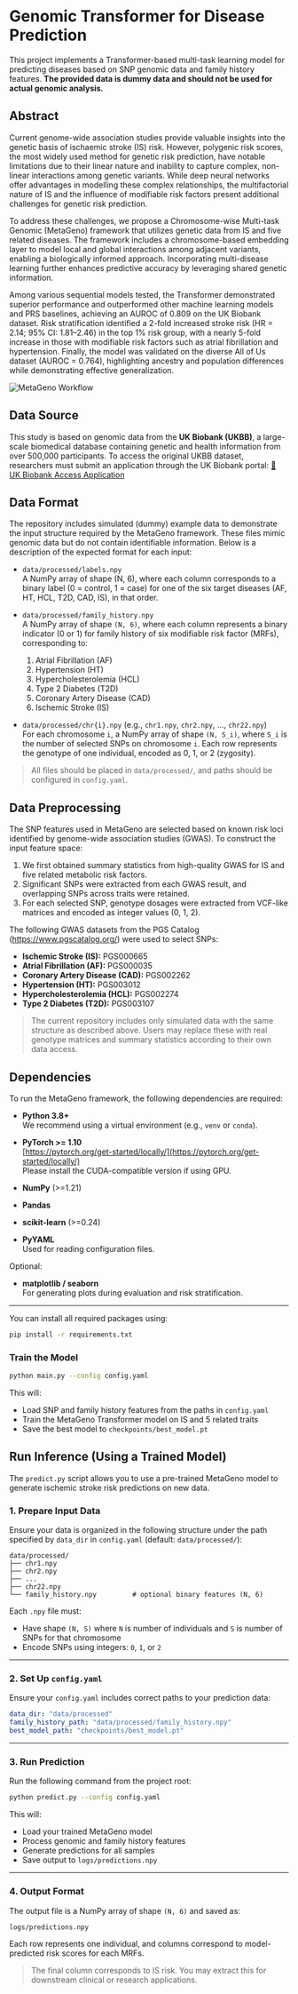 ﻿# Genomic Transformer for Disease Prediction

This project implements a Transformer-based multi-task learning model for predicting diseases based on SNP genomic data and family history features. **The provided data is dummy data and should not be used for actual genomic analysis.**

## Abstract

Current genome-wide association studies provide valuable insights into the genetic basis of ischaemic stroke (IS) risk. However, polygenic risk scores, the most widely used method for genetic risk prediction, have notable limitations due to their linear nature and inability to capture complex, non-linear interactions among genetic variants. While deep neural networks offer advantages in modelling these complex relationships, the multifactorial nature of IS and the influence of modifiable risk factors present additional challenges for genetic risk prediction.

To address these challenges, we propose a Chromosome-wise Multi-task Genomic (MetaGeno) framework that utilizes genetic data from IS and five related diseases. The framework includes a chromosome-based embedding layer to model local and global interactions among adjacent variants, enabling a biologically informed approach. Incorporating multi-disease learning further enhances predictive accuracy by leveraging shared genetic information.

Among various sequential models tested, the Transformer demonstrated superior performance and outperformed other machine learning models and PRS baselines, achieving an AUROC of 0.809 on the UK Biobank dataset. Risk stratification identified a 2-fold increased stroke risk (HR = 2.14; 95% CI: 1.81–2.46) in the top 1% risk group, with a nearly 5-fold increase in those with modifiable risk factors such as atrial fibrillation and hypertension. Finally, the model was validated on the diverse All of Us dataset (AUROC = 0.764), highlighting ancestry and population differences while demonstrating effective generalization.

![MetaGeno Workflow](./flow.png)

## Data Source

This study is based on genomic data from the **UK Biobank (UKBB)**, a large-scale biomedical database containing genetic and health information from over 500,000 participants. To access the original UKBB dataset, researchers must submit an application through the UK Biobank portal: [🔗 UK Biobank Access Application](https://www.ukbiobank.ac.uk/enable-your-research/apply-for-access)

## Data Format

The repository includes simulated (dummy) example data to demonstrate the input structure required by the MetaGeno framework. These files mimic genomic data but do not contain identifiable information. Below is a description of the expected format for each input:

- `data/processed/labels.npy`  
  A NumPy array of shape (N, 6), where each column corresponds to a binary label (0 = control, 1 = case) for one of the six target diseases (AF, HT, HCL, T2D, CAD, IS), in that order.

- `data/processed/family_history.npy`  
  A NumPy array of shape `(N, 6)`, where each column represents a binary indicator (0 or 1) for family history of six modifiable risk factor (MRFs), corresponding to:
  1. Atrial Fibrillation (AF)
  2. Hypertension (HT)
  3. Hypercholesterolemia (HCL)
  4. Type 2 Diabetes (T2D)
  5. Coronary Artery Disease (CAD)
  6. Ischemic Stroke (IS)

- `data/processed/chr{i}.npy` (e.g., `chr1.npy`, `chr2.npy`, ..., `chr22.npy`)  
  For each chromosome `i`, a NumPy array of shape `(N, S_i)`, where `S_i` is the number of selected SNPs on chromosome `i`. Each row represents the genotype of one individual, encoded as 0, 1, or 2 (zygosity).

> All files should be placed in `data/processed/`, and paths should be configured in `config.yaml`.

## Data Preprocessing

The SNP features used in MetaGeno are selected based on known risk loci identified by genome-wide association studies (GWAS). To construct the input feature space:

1. We first obtained summary statistics from high-quality GWAS for IS and five related metabolic risk factors.
2. Significant SNPs were extracted from each GWAS result, and overlapping SNPs across traits were retained.
3. For each selected SNP, genotype dosages were extracted from VCF-like matrices and encoded as integer values (0, 1, 2).

The following GWAS datasets from the PGS Catalog (https://www.pgscatalog.org/) were used to select SNPs:

- **Ischemic Stroke (IS):** PGS000665  
- **Atrial Fibrillation (AF):** PGS000035  
- **Coronary Artery Disease (CAD):** PGS002262  
- **Hypertension (HT):** PGS003012  
- **Hypercholesterolemia (HCL):** PGS002274  
- **Type 2 Diabetes (T2D):** PGS003107

> The current repository includes only simulated data with the same structure as described above. Users may replace these with real genotype matrices and summary statistics according to their own data access.

## Dependencies

To run the MetaGeno framework, the following dependencies are required:

- **Python 3.8+**  
  We recommend using a virtual environment (e.g., `venv` or `conda`).

- **PyTorch >= 1.10**  
  [https://pytorch.org/get-started/locally/](https://pytorch.org/get-started/locally/)  
  Please install the CUDA-compatible version if using GPU.

- **NumPy** (>=1.21)

- **Pandas**

- **scikit-learn** (>=0.24)

- **PyYAML**  
  Used for reading configuration files.

Optional:

- **matplotlib / seaborn**  
  For generating plots during evaluation and risk stratification.

---

You can install all required packages using:

```bash
pip install -r requirements.txt
```

### Train the Model

```bash
python main.py --config config.yaml
```

This will:
- Load SNP and family history features from the paths in `config.yaml`
- Train the MetaGeno Transformer model on IS and 5 related traits
- Save the best model to `checkpoints/best_model.pt`

## Run Inference (Using a Trained Model)

The `predict.py` script allows you to use a pre-trained MetaGeno model to generate ischemic stroke risk predictions on new data.

### 1. Prepare Input Data

Ensure your data is organized in the following structure under the path specified by `data_dir` in `config.yaml` (default: `data/processed/`):

```
data/processed/
├── chr1.npy
├── chr2.npy
├── ...
├── chr22.npy
└── family_history.npy         # optional binary features (N, 6)
```

Each `.npy` file must:
- Have shape `(N, S)` where `N` is number of individuals and `S` is number of SNPs for that chromosome
- Encode SNPs using integers: `0`, `1`, or `2`
  
---

### 2. Set Up `config.yaml`

Ensure your `config.yaml` includes correct paths to your prediction data:

```yaml
data_dir: "data/processed"
family_history_path: "data/processed/family_history.npy"
best_model_path: "checkpoints/best_model.pt"
```

---

### 3. Run Prediction

Run the following command from the project root:

```bash
python predict.py --config config.yaml
```

This will:
- Load your trained MetaGeno model
- Process genomic and family history features
- Generate predictions for all samples
- Save output to `logs/predictions.npy`

---

### 4. Output Format

The output file is a NumPy array of shape `(N, 6)` and saved as:

```
logs/predictions.npy
```

Each row represents one individual, and columns correspond to model-predicted risk scores for each MRFs.

> The final column corresponds to IS risk. You may extract this for downstream clinical or research applications.





